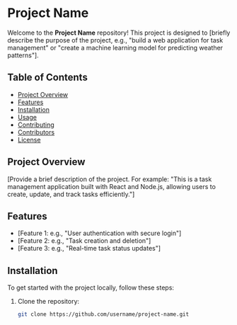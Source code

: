 # Project Name

Welcome to the **Project Name** repository! This project is designed to [briefly describe the purpose of the project, e.g., "build a web application for task management" or "create a machine learning model for predicting weather patterns"]. 

## Table of Contents
- [Project Overview](#project-overview)
- [Features](#features)
- [Installation](#installation)
- [Usage](#usage)
- [Contributing](#contributing)
- [Contributors](#contributors)
- [License](#license)

## Project Overview
[Provide a brief description of the project. For example: "This is a task management application built with React and Node.js, allowing users to create, update, and track tasks efficiently."]

## Features
- [Feature 1: e.g., "User authentication with secure login"]
- [Feature 2: e.g., "Task creation and deletion"]
- [Feature 3: e.g., "Real-time task status updates"]

## Installation
To get started with the project locally, follow these steps:

1. Clone the repository:
   ```bash
   git clone https://github.com/username/project-name.git
